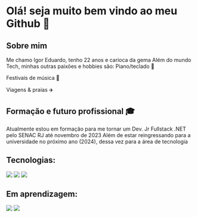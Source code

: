 # Olá! seja muito bem vindo ao meu Github 👋

  ## Sobre mim
Me chamo Igor Eduardo, tenho 22 anos e carioca da gema 
Além do mundo Tech, minhas outras paixões e hobbies são: 
  Piano/teclado 🎹
  
  Festivais de música 🎼
  
  Viagens & praias ✈️

  ## Formação e futuro profissional 🎓
Atualmente estou em formação para me tornar um Dev. Jr Fullstack .NET pelo SENAC RJ até novembro de 2023
Além de estar reingressando para a universidade no próximo ano (2024), dessa vez para a área de tecnologia

## Tecnologias:
<img src="https://cdn.jsdelivr.net/gh/devicons/devicon/icons/html5/html5-original-wordmark.svg" />
<img src="https://cdn.jsdelivr.net/gh/devicons/devicon/icons/javascript/javascript-original.svg" />
<img src="https://cdn.jsdelivr.net/gh/devicons/devicon/icons/css3/css3-original-wordmark.svg" />

## Em aprendizagem:
<img src="https://cdn.jsdelivr.net/gh/devicons/devicon/icons/csharp/csharp-original.svg" />
<img src="https://cdn.jsdelivr.net/gh/devicons/devicon/icons/dot-net/dot-net-plain-wordmark.svg" />
